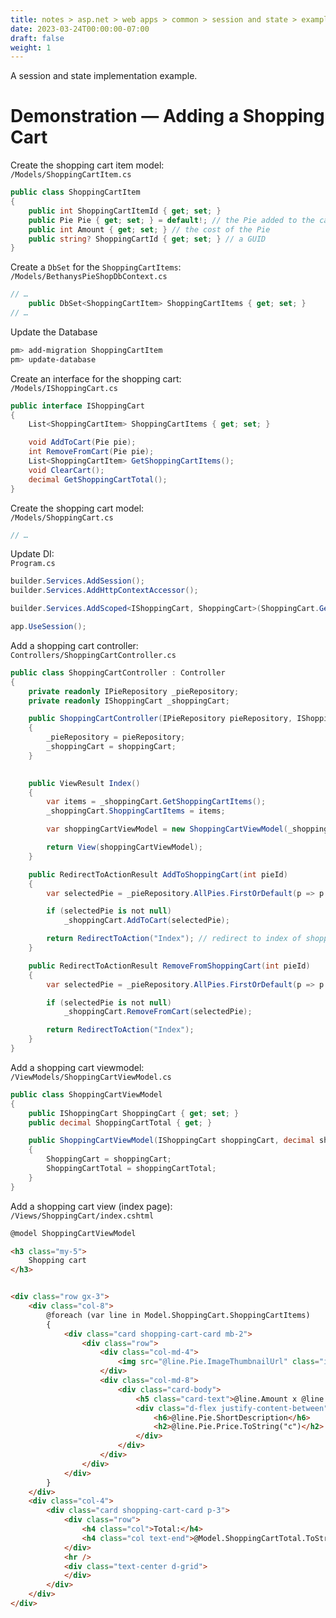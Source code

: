 ```yaml
---
title: notes > asp.net > web apps > common > session and state > example
date: 2023-03-24T00:00:00-07:00
draft: false
weight: 1
---
```


A session and state implementation example.  

# Demonstration — Adding a Shopping Cart
Create the shopping cart item model:  
`/Models/ShoppingCartItem.cs`
```cs
public class ShoppingCartItem
{
    public int ShoppingCartItemId { get; set; }
    public Pie Pie { get; set; } = default!; // the Pie added to the cart
    public int Amount { get; set; } // the cost of the Pie
    public string? ShoppingCartId { get; set; } // a GUID
}
```

Create a `DbSet` for the `ShoppingCartItems`:  
`/Models/BethanysPieShopDbContext.cs`
```cs
// …
    public DbSet<ShoppingCartItem> ShoppingCartItems { get; set; }
// …
```

Update the Database
```powershell
pm> add-migration ShoppingCartItem
pm> update-database
```

Create an interface for the shopping cart:  
`/Models/IShoppingCart.cs`
```cs
public interface IShoppingCart
{
    List<ShoppingCartItem> ShoppingCartItems { get; set; }

    void AddToCart(Pie pie);
    int RemoveFromCart(Pie pie);
    List<ShoppingCartItem> GetShoppingCartItems();
    void ClearCart();
    decimal GetShoppingCartTotal();
}
```

Create the shopping cart model:  
`/Models/ShoppingCart.cs`
```cs
// …
```

Update DI:  
`Program.cs`
```cs
builder.Services.AddSession();
builder.Services.AddHttpContextAccessor();

builder.Services.AddScoped<IShoppingCart, ShoppingCart>(ShoppingCart.GetCart);

app.UseSession();
```

Add a shopping cart controller:  
`Controllers/ShoppingCartController.cs`
```cs
public class ShoppingCartController : Controller
{
    private readonly IPieRepository _pieRepository;
    private readonly IShoppingCart _shoppingCart;

    public ShoppingCartController(IPieRepository pieRepository, IShoppingCart shoppingCart)
    {
        _pieRepository = pieRepository;
        _shoppingCart = shoppingCart;
    }

    
    public ViewResult Index()
    {
        var items = _shoppingCart.GetShoppingCartItems();
        _shoppingCart.ShoppingCartItems = items;

        var shoppingCartViewModel = new ShoppingCartViewModel(_shoppingCart, _shoppingCart.GetShoppingCartTotal());

        return View(shoppingCartViewModel);
    }

    public RedirectToActionResult AddToShoppingCart(int pieId)
    {
        var selectedPie = _pieRepository.AllPies.FirstOrDefault(p => p.PieId == pieId);

        if (selectedPie is not null)
            _shoppingCart.AddToCart(selectedPie);

        return RedirectToAction("Index"); // redirect to index of shopping cart
    }

    public RedirectToActionResult RemoveFromShoppingCart(int pieId)
    {
        var selectedPie = _pieRepository.AllPies.FirstOrDefault(p => p.PieId == pieId);

        if (selectedPie is not null)
            _shoppingCart.RemoveFromCart(selectedPie);

        return RedirectToAction("Index");
    }
}
```
Add a shopping cart viewmodel:  
`/ViewModels/ShoppingCartViewModel.cs`
```cs
public class ShoppingCartViewModel
{
    public IShoppingCart ShoppingCart { get; set; }
    public decimal ShoppingCartTotal { get; }

    public ShoppingCartViewModel(IShoppingCart shoppingCart, decimal shoppingCartTotal)
    {
        ShoppingCart = shoppingCart;
        ShoppingCartTotal = shoppingCartTotal;
    }
}
```

Add a shopping cart view (index page):  
`/Views/ShoppingCart/index.cshtml`
```html
@model ShoppingCartViewModel

<h3 class="my-5">
    Shopping cart
</h3>


<div class="row gx-3">
    <div class="col-8">
        @foreach (var line in Model.ShoppingCart.ShoppingCartItems)
        {
            <div class="card shopping-cart-card mb-2">
                <div class="row">
                    <div class="col-md-4">
                        <img src="@line.Pie.ImageThumbnailUrl" class="img-fluid rounded-start p-2" alt="@line.Pie.Name">
                    </div>
                    <div class="col-md-8">
                        <div class="card-body">
                            <h5 class="card-text">@line.Amount x @line.Pie.Name</h5>
                            <div class="d-flex justify-content-between">
                                <h6>@line.Pie.ShortDescription</h6>
                                <h2>@line.Pie.Price.ToString("c")</h2>
                            </div>
                        </div>
                    </div>
                </div>
            </div>
        }
    </div>
    <div class="col-4">
        <div class="card shopping-cart-card p-3">
            <div class="row">
                <h4 class="col">Total:</h4>
                <h4 class="col text-end">@Model.ShoppingCartTotal.ToString("c")</h4>
            </div>
            <hr />
            <div class="text-center d-grid">
            </div>
        </div>
    </div>
</div>
```
